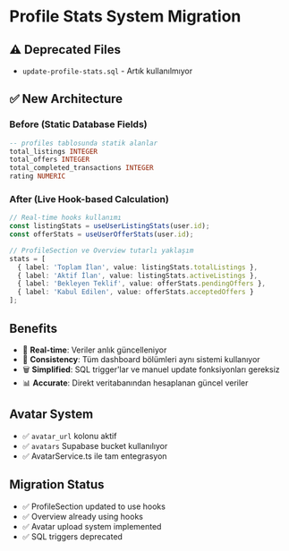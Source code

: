 # Profile Stats System Migration

## ⚠️ Deprecated Files
- `update-profile-stats.sql` - Artık kullanılmıyor

## ✅ New Architecture

### Before (Static Database Fields)
```sql
-- profiles tablosunda statik alanlar
total_listings INTEGER
total_offers INTEGER 
total_completed_transactions INTEGER
rating NUMERIC
```

### After (Live Hook-based Calculation)
```typescript
// Real-time hooks kullanımı
const listingStats = useUserListingStats(user.id);
const offerStats = useUserOfferStats(user.id);

// ProfileSection ve Overview tutarlı yaklaşım
stats = [
  { label: 'Toplam İlan', value: listingStats.totalListings },
  { label: 'Aktif İlan', value: listingStats.activeListings },
  { label: 'Bekleyen Teklif', value: offerStats.pendingOffers },
  { label: 'Kabul Edilen', value: offerStats.acceptedOffers }
];
```

## Benefits
- 🔄 **Real-time**: Veriler anlık güncelleniyor
- 🎯 **Consistency**: Tüm dashboard bölümleri aynı sistemi kullanıyor
- 🗑️ **Simplified**: SQL trigger'lar ve manuel update fonksiyonları gereksiz
- 📊 **Accurate**: Direkt veritabanından hesaplanan güncel veriler

## Avatar System
- ✅ `avatar_url` kolonu aktif
- ✅ `avatars` Supabase bucket kullanılıyor
- ✅ AvatarService.ts ile tam entegrasyon

## Migration Status
- ✅ ProfileSection updated to use hooks
- ✅ Overview already using hooks  
- ✅ Avatar upload system implemented
- ✅ SQL triggers deprecated
